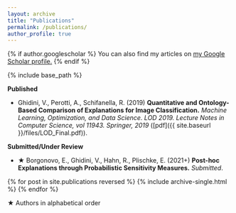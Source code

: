 ```yaml
---
layout: archive
title: "Publications"
permalink: /publications/
author_profile: true
---
```



{% if author.googlescholar %}
  You can also find my articles on <u><a href="{{author.googlescholar}}">my Google Scholar profile</a>.</u>
{% endif %}

{% include base_path %}




**Published**

* Ghidini, V., Perotti, A., Schifanella, R. (2019)
**Quantitative and Ontology-Based Comparison of Explanations for Image Classification.**
*Machine Learning, Optimization, and Data Science. LOD 2019. Lecture Notes in Computer Science, vol 11943. Springer, 2019* ([pdf]({{ site.baseurl }}/files/LOD_Final.pdf)).

**Submitted/Under Review**

* &#9733; Borgonovo, E., Ghidini, V., Hahn, R., Plischke, E. (2021+) 
**Post-hoc Explanations through Probabilistic Sensitivity Measures.**
*Submitted*.

{% for post in site.publications reversed %}
  {% include archive-single.html %}
{% endfor %}



&#9733; Authors in alphabetical order

